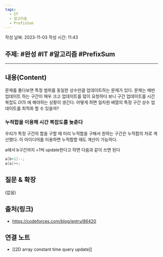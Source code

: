 ```yaml
---
tags:
  - IT
  - 알고리즘
  - PrefixSum
---
```

작성 날짜: 2023-11-03
작성 시간: 11:43

## 주제: #완성  #IT #알고리즘 #PrefixSum 

----
## 내용(Content)

문제를 풀다보면 특정 범위를 동일한 상수만큼 업데이트하는 문제가 있다. 문제는 매번 업데이트 하는 구간이 매우 크고 업데이트를 많이 요청하다 보니 구간 업데이트를 시간 복잡도 $O(1)$ 에 해야하는 상황이 생긴다. 어떻게 하면 일차원 배열의 특정 구간 상수 업데이트를 최적화 할 수 있을까?

### 누적합을 이용해 시간 복잡도를 늦춘다

우리가 특정 구간의 합을 구할 때 미리 누적합을 구해서 원하는 구간은 누적합의 차로 계산했다. 이 아이디어를 이용하면 누적합할 때도 계산이 가능하다.

a에서 b구간까지 +1씩 update한다고 하면 다음과 같이 쓰면 된다

```java
a[b+1]--;
a[a]++;
```




## 질문 & 확장

(없음)

## 출처(링크)
- https://codeforces.com/blog/entry/86420

## 연결 노트
- [[2D array constant time query update]]









